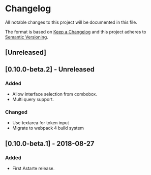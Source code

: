 # Changelog
All notable changes to this project will be documented in this file.

The format is based on [Keep a Changelog](http://keepachangelog.com/en/1.0.0/)
and this project adheres to [Semantic Versioning](http://semver.org/spec/v2.0.0.html).

## [Unreleased]

## [0.10.0-beta.2] - Unreleased
### Added
- Allow interface selection from combobox.
- Multi query support.

### Changed
- Use textarea for token input
- Migrate to webpack 4 build system

## [0.10.0-beta.1] - 2018-08-27
### Added
- First Astarte release.

